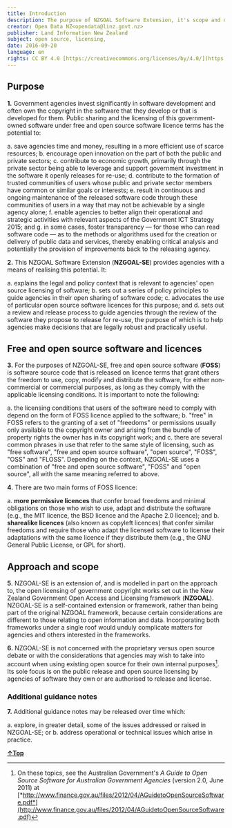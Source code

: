 ```yaml
---
title: Introduction
description: The purpose of NZGOAL Software Extension, it's scope and definitions of free and open source software.
creator: Open Data NZ<opendata@linz.govt.nz>
publisher: Land Information New Zealand
subject: open source, licensing,
date: 2016-09-20
language: en
rights: CC BY 4.0 [https://creativecommons.org/licenses/by/4.0/](https://creativecommons.org/licenses/by/4.0/)
---
```


## Purpose

**1.** Government agencies invest significantly in software development
and often own the copyright in the software that they develop or that is
developed for them. Public sharing and the licensing of this
government-owned software under free and open source software licence
terms has the potential to:

a.  save agencies time and money, resulting in a more efficient use of
    scarce resources;
b.  encourage open innovation on the part of both the public and private
    sectors;
c.  contribute to economic growth, primarily through the private sector
    being able to leverage and support government investment in the
    software it openly releases for re-use;
d.  contribute to the formation of trusted communities of users whose
    public and private sector members have common or similar goals or
    interests;
e.  result in continuous and ongoing maintenance of the released
    software code through these communities of users in a way that may
    not be achievable by a single agency alone;
f.  enable agencies to better align their operational and strategic
    activities with relevant aspects of the Government ICT Strategy
    2015; and
g.  in some cases, foster transparency — for those who can read software
    code — as to the methods or algorithms used for the creation or
    delivery of public data and services, thereby enabling critical
    analysis and potentially the provision of improvements back to the
    releasing agency.

**2.** This NZGOAL Software Extension (**NZGOAL-SE**) provides agencies
with a means of realising this potential. It:

a.  explains the legal and policy context that is relevant to agencies'
    open source licensing of software;
b.  sets out a series of policy principles to guide agencies in their
    open sharing of software code;
c.  advocates the use of particular open source software licences for
    this purpose; and
d.  sets out a review and release process to guide agencies through the
    review of the software they propose to release for re-use, the
    purpose of which is to help agencies make decisions that are legally
    robust and practically useful.

## Free and open source software and licences

**3.** For the purposes of NZGOAL-SE, free and open source software
(**FOSS**) is software source code that is released on licence terms
that grant others the freedom to use, copy, modify and distribute the
software, for either non-commercial or commercial purposes, as long as
they comply with the applicable licensing conditions. It is important to
note the following:

a.  the licensing conditions that users of the software need to comply
    with depend on the form of FOSS licence applied to the software;
b.  "free" in FOSS refers to the granting of a set of "freedoms" or
    permissions usually only available to the copyright owner and
    arising from the bundle of property rights the owner has in its
    copyright work; and
c.  there are several common phrases in use that refer to the same style
    of licensing, such as "free software", "free and open source
    software", "open source", "FOSS", "OSS" and "FLOSS". Depending on
    the context, NZGOAL-SE uses a combination of "free and open source
    software", "FOSS" and "open source", all with the same meaning
    referred to above.

**4.** There are two main forms of FOSS licence:

a.  **more permissive licences** that confer broad freedoms and minimal
    obligations on those who wish to use, adapt and distribute the
    software (e.g., the MIT licence, the BSD licence and the Apache 2.0
    licence); and
b.  **sharealike licences** (also known as copyleft licences) that
    confer similar freedoms and require those who adapt the licensed
    software to license their adaptations with the same licence if they
    distribute them (e.g., the GNU General Public License, or GPL
    for short).

## Approach and scope

**5.** NZGOAL-SE is an extension of, and is modelled in part on the
approach to, the open licensing of government copyright works set out in
the New Zealand Government Open Access and Licensing framework
(**NZGOAL**). NZGOAL-SE is a self-contained extension or framework,
rather than being part of the original NZGOAL framework, because certain
considerations are different to those relating to open information and
data. Incorporating both frameworks under a single roof would unduly
complicate matters for agencies and others interested in the frameworks.

**6.** NZGOAL-SE is not concerned with the proprietary versus open
source debate or with the considerations that agencies may wish to take
into account when using existing open source for their own internal
purposes[^1]. Its sole focus is on the
public release and open source licensing by agencies of software they
own or are authorised to release and license.

[^1]: On these topics, see the Australian Government's *A Guide to Open Source Software for Australian Government Agencies* (version 2.0, June 2011) at    [*http://www.finance.gov.au/files/2012/04/AGuidetoOpenSourceSoftware.pdf*](http://www.finance.gov.au/files/2012/04/AGuidetoOpenSourceSoftware.pdf)

### Additional guidance notes

**7.** Additional guidance notes may be released over time which:

a.  explore, in greater detail, some of the issues addressed or raised
    in NZGOAL-SE; or
b.  address operational or technical issues which arise in practice.

<a style="text-align right;" href="#top"><strong>&uarr;Top</strong></a>
